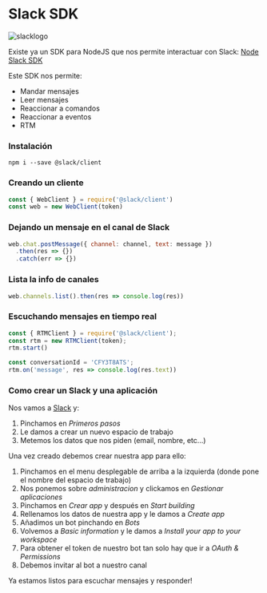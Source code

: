 # Slack SDK

![slacklogo](https://i.pinimg.com/originals/2b/26/43/2b26437d72e949db88e62d251c736c45.gif)

Existe ya un SDK para NodeJS que nos permite interactuar con Slack: [Node Slack SDK](https://github.com/slackapi/node-slack-sdk)

Este SDK nos permite:

* Mandar mensajes
* Leer mensajes
* Reaccionar a comandos
* Reaccionar a eventos
* RTM

### Instalación

```
npm i --save @slack/client
```

### Creando un cliente

```javascript
const { WebClient } = require('@slack/client')
const web = new WebClient(token)
```

### Dejando un mensaje en el canal de Slack

```javascript
web.chat.postMessage({ channel: channel, text: message })
  .then(res => {})
  .catch(err => {})
```

### Lista la info de canales
```javascript
web.channels.list().then(res => console.log(res))
```

### Escuchando mensajes en tiempo real
```javascript
const { RTMClient } = require('@slack/client');
const rtm = new RTMClient(token);
rtm.start()

const conversationId = 'CFY3T8ATS';
rtm.on('message', res => console.log(res.text))
```

### Como crear un Slack y una aplicación

Nos vamos a [Slack](https://slack.com/intl/es-es/) y:

1. Pinchamos en *Primeros pasos*
2. Le damos a crear un nuevo espacio de trabajo
3. Metemos los datos que nos piden (email, nombre, etc...)

Una vez creado debemos crear nuestra app para ello:
1. Pinchamos en el menu desplegable de arriba a la izquierda (donde pone el nombre del espacio de trabajo)
2. Nos ponemos sobre *administracion* y clickamos en *Gestionar aplicaciones*
3. Pinchamos en *Crear app* y después en *Start building*
4. Rellenamos los datos de nuestra app y le damos a *Create app*
5. Añadimos un bot pinchando en *Bots*
6. Volvemos a *Basic information* y le damos a *Install your app to your workspace*
7. Para obtener el token de nuestro bot tan solo hay que ir a *OAuth & Permissions*
8. Debemos invitar al bot a nuestro canal

Ya estamos listos para escuchar mensajes y responder!